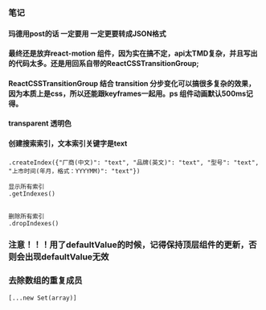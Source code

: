 ### 笔记

#### 玛德用post的话 一定要用 一定更要转成JSON格式

#### 最终还是放弃react-motion 组件，因为实在搞不定，api太TMD复杂，并且写出的代码太多。还是用回系自带的ReactCSSTransitionGroup;

#### ReactCSSTransitionGroup 结合 transition 分步变化可以搞很多复杂的效果，因为本质上是css，所以还能跟keyframes一起用。ps 组件动画默认500ms记得。

#### transparent 透明色

#### 创建搜索索引，文本索引关键字是text
```
.createIndex({"厂商(中文)": "text", "品牌(英文)": "text", "型号": "text", "上市时间(年月，格式：YYYYMM)": "text"})

显示所有索引
.getIndexes()


删除所有索引
.dropIndexes()

```

### 注意！！！用了defaultValue的时候，记得保持顶层组件的更新，否则会出现defaultValue无效

### 去除数组的重复成员
```
[...new Set(array)]
```
